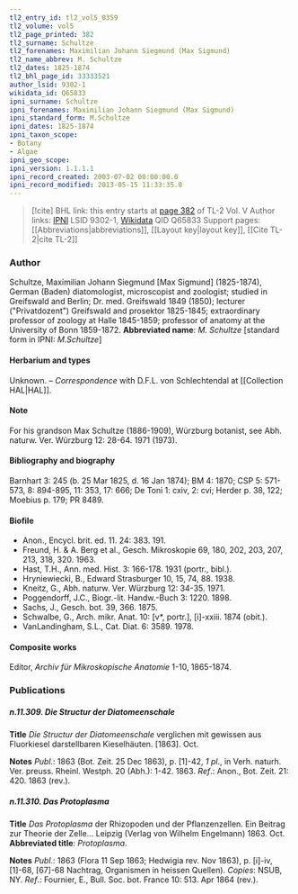```yaml
---
tl2_entry_id: tl2_vol5_0359
tl2_volume: vol5
tl2_page_printed: 382
tl2_surname: Schultze
tl2_forenames: Maximilian Johann Siegmund (Max Sigmund)
tl2_name_abbrev: M. Schultze
tl2_dates: 1825-1874
tl2_bhl_page_id: 33333521
author_lsid: 9302-1
wikidata_id: Q65833
ipni_surname: Schultze
ipni_forenames: Maximilian Johann Siegmund (Max Sigmund)
ipni_standard_form: M.Schultze
ipni_dates: 1825-1874
ipni_taxon_scope: 
- Botany
- Algae
ipni_geo_scope: 
ipni_version: 1.1.1.1
ipni_record_created: 2003-07-02 00:00:00.0
ipni_record_modified: 2013-05-15 11:33:35.0
---
```


> [!cite] BHL link: this entry starts at [page 382](https://www.biodiversitylibrary.org/page/33333521) of TL-2 Vol. V
> Author links: [IPNI](https://www.ipni.org/a/9302-1) LSID 9302-1, [Wikidata](https://www.wikidata.org/wiki/Q65833) QID Q65833
> Support pages: [[Abbreviations|abbreviations]], [[Layout key|layout key]], [[Cite TL-2|cite TL-2]]

### Author

Schultze, Maximilian Johann Siegmund \[Max Sigmund\] (1825-1874), German (Baden) diatomologist, microscopist and zoologist; studied in Greifswald and Berlin; Dr. med. Greifswald 1849 (1850); lecturer ("Privatdozent") Greifswald and prosektor 1825-1845; extraordinary professor of zoology at Halle 1845-1859; professor of anatomy at the University of Bonn 1859-1872. 
**Abbreviated name**: *M. Schultze* \[standard form in IPNI: *M.Schultze*\]

#### Herbarium and types

Unknown. – *Correspondence* with D.F.L. von Schlechtendal at [[Collection HAL|HAL]].

#### Note

For his grandson Max Schultze (1886-1909), Würzburg botanist, see Abh. naturw. Ver. Würzburg 12: 28-64. 1971 (1973).

#### Bibliography and biography

Barnhart 3: 245 (b. 25 Mar 1825, d. 16 Jan 1874); BM 4: 1870; CSP 5: 571-573, 8: 894-895, 11: 353, 17: 666; De Toni 1: cxiv, 2: cvi; Herder p. 38, 122; Moebius p. 179; PR 8489.

#### Biofile

- Anon., Encycl. brit. ed. 11. 24: 383. 191.
- Freund, H. & A. Berg et al., Gesch. Mikroskopie 69, 180, 202, 203, 207, 213, 318, 320. 1963.
- Hast, T.H., Ann. med. Hist. 3: 166-178. 1931 (portr., bibl.).
- Hryniewiecki, B., Edward Strasburger 10, 15, 74, 88. 1938.
- Kneitz, G., Abh. naturw. Ver. Würzburg 12: 34-35. 1971.
- Poggendorff, J.C., Biogr.-lit. Handw.-Buch 3: 1220. 1898.
- Sachs, J., Gesch. bot. 39, 366. 1875.
- Schwalbe, G., Arch. mikr. Anat. 10: \[v\*, portr.\], \[i\]-xxiii. 1874 (obit.).
- VanLandingham, S.L., Cat. Diat. 6: 3589. 1978.

#### Composite works

Editor, *Archiv für Mikroskopische Anatomie* 1-10, 1865-1874.

### Publications

##### n.11.309. Die Structur der Diatomeenschale

**Title**
*Die Structur der Diatomeenschale* verglichen mit gewissen aus Fluorkiesel darstellbaren Kieselhäuten. \[1863\]. Oct.

**Notes**
*Publ*.: 1863 (Bot. Zeit. 25 Dec 1863), p. \[1\]-42, *1 pl*., in Verh. naturh. Ver. preuss. Rheinl. Westph. 20 (Abh.): 1-42. 1863.
*Ref*.: Anon., Bot. Zeit. 21: 420. 1863 (rev.).

##### n.11.310. Das Protoplasma

**Title**
*Das Protoplasma* der Rhizopoden und der Pflanzenzellen. Ein Beitrag zur Theorie der Zelle... Leipzig (Verlag von Wilhelm Engelmann) 1863. Oct.
**Abbreviated title**: *Protoplasma*.

**Notes**
*Publ*.: 1863 (Flora 11 Sep 1863; Hedwigia rev. Nov 1863), p. \[i\]-iv, \[1\]-68, \[67\]-68 Nachtrag, Organismen in heissen Quellen). *Copies*: NSUB, NY.
*Ref*.: Fournier, E., Bull. Soc. bot. France 10: 513. Apr 1864 (rev.).

